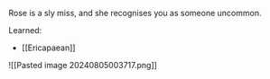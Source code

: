 Rose is a sly miss, and she recognises you as someone uncommon.

Learned:
- [[Ericapaean]]

![[Pasted image 20240805003717.png]]